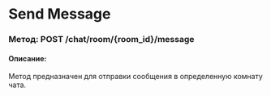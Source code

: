 # Send Message

### Метод: POST /chat/room/{room_id}/message

#### Описание:
Метод предназначен для отправки сообщения в определенную комнату чата.

<api-endpoint openapi-path="../openapi.json" endpoint="/chat/room/{room_id}/message" method="post"/>